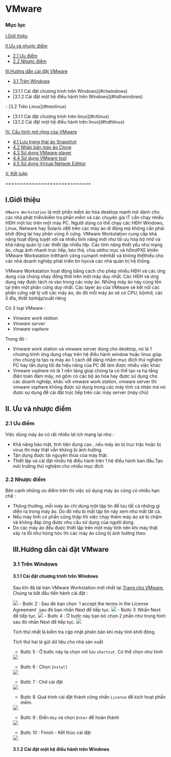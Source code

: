 # VMware
### Mục lục
[I.Giới thiệu](#gioithieu)

[II.Ưu và nhược điểm](#uuvanhuoc)
- [2.1 Ưu điểm](#uudiem)
- [2.2 Nhược điểm](#nhuocdiem)

[III.Hướng dẫn cài đặt VMware](#caidat)
- [3.1 Trên Windows](#trenwindows)
<ul>
<li>  [3.1.1 Cài đặt chương trình trên Windows](#ctwindows)</li>
<li>  [3.1.2 Cài đặt một hệ điều hành trên Windows](#hdhwindows)</li>
</ul>
- [3.2 Trên Linux](#trenlinux)
<ul>
<li>  [3.1.1 Cài đặt chương trình trên linux](#ctlinux)</li>
<li>  [3.1.2 Cài đặt một hệ điều hành trên linux](#hdhlinux)</li>
</ul>

[IV. Cấu hình mở rộng của VMware](#cauhinhmorong)
- [4.1 Lưu trạng thái ảo Snapshot](#snapshot)
- [4.2 Nhân bản máy ảo Clone](#clone)
- [4.3 Sử dụng VMware player](#vmwareplayer)
- [4.4 Sử dụng VMware tool](#vmwaretool)
- [4.5 Sử dụng Virtual Netwok Edittor](#vne)

[V. Kết luận](#ketluan)

=============================
<a name="gioithieu"></a>
## I.Giới thiệu
`VMware Workstation` là một phần mềm ảo hóa desktop mạnh mẽ dành cho các nhà phát triển/kiểm tra phần mềm và các chuyên gia IT cần chạy nhiều HĐH một lúc trên một máy PC. Người dùng có thể chạy các HĐH Windows, Linux, Netware hay Solaris x86 trên các máy ảo di động mà không cần phải khởi động lại hay phân vùng ổ cứng. VMware Workstation cung cấp khả năng hoạt động tuyệt vời và nhiều tính năng mới như tối ưu hóa bộ nhớ và khả năng quản lý các thiết lập nhiều lớp. Các tính năng thiết yếu như mạng ảo, chụp ảnh nhanh trực tiếp, kéo thả, chia sẻthư mục và hỗtrợPXE khiến VMware Workstation trởthành công cụmạnh mẽnhất và không thểthiếu cho các nhà doanh nghiệp phát triển tin họcvà các nhà quản trị hệ thống.

VMware Workstation họat động bằng cách cho phép nhiều HĐH và các ứng dụng của chúng chạy đồng thời trên một máy duy nhất. Các HĐH và ứng dụng này được tách ra vào trong các máy ảo. Những máy ảo này cùng tồn tại trên một phần cứng duy nhất. Các layer ảo của VMware sẽ kết nối các phần cứng vật lý với các máy ảo, do đó mỗi máy ảo sẽ có CPU, bộnhớ, các ổ đĩa, thiết bịnhập/xuất riêng

Có 3 loại VMware :
-  *Vmware work station*
- *Vmware server*
- *Vmware vsphere*

Trong đó :

- Vmware work station và vmware server dùng cho desktop, nó là 1 chương trình ứng dụng chạy trên hệ điều hành window hoặc linux giúp cho chúng ta tạo ra máy ảo 1 cách dễ dàng nhằm mục đích thử nghiệm PC hay tần dụng tối đa hiệu năng của PC để làm được nhiều việc khác
- Vmware vsphere nó là 1 nền tảng giúp chúng ta có thể tạo ra hạ tầng điện toán đám mây, nó gồm có các bộ ảo hóa hay được sử dụng cho các doanh nghiệp, khác với vmware work station, vmware server thì vmware vsphere không được sử dụng trong các máy tính cá nhân mà nó được sự dụng để cài đặt trực tiếp trên các máy server (máy chủ)

<a name="uuvanhuoc"></a>
## II. Ưu và nhược điểm
<a name="uudiem"></a>

### 2.1 Ưu điểm

Việc dùng máy ảo có rất nhiều lợi ích mạng lại như :
<ul>
<li> Khả năng bảo mật, tính tiện dụng cao , nếu máy ảo bị trục trặc hoặc bị virus thì máy thật vẫn không bị ảnh hưởng.</li>
<li>Tận dụng được tài nguyên thừa của máy thật.</li>
<li> Thiết lập và cài đặt nhiều hệ điều hành trên 1 hệ điều hành ban đầu.Tạo môi trường thử nghiệm cho nhiều mục đích
</ul>

<a name="nhuocdiem"></a>
### 2.2 Nhược điểm

Bên cạnh những ưu điểm trên thì việc sử dụng máy ảo cũng có nhiều hạn chế :
<ul>
<li> Thông thường, mỗi máy ảo chỉ dùng một tập tin để lưu tất cả những gì diễn ra trong máy ảo. Do đó nếu bị mất tập tin này xem như mất tất cả.</li>
<li> Nếu máy tính có phần cứng thấp thì việc chạy thêm máy ảo sẽ bị chậm và không đáp ứng được nhu cầu sử dụng của người dùng.</li>
<li>Do các máy ảo đều được thiết lập trên một máy tính nên khi máy thật xảy ra lỗi như hỏng hóc thì  các máy ảo cũng bị ảnh hưởng theo.</li>

<a name="caidat"></a>
## III.Hướng dẫn cài đặt VMware

<a name="trenwindowns"></a>
### 3.1 Trên Windows

<a name="ctwindows"></a>
#### 3.1.1 Cài đặt chương trình trên Windows

Sau khi đã tải bản VMware Workstation mới nhất tại [Trang chủ VMware](http://www.vmware.com/products/player/playerpro-evaluation.html), Chúng ta bắt đầu tiến hành cài đặt :

<img src=http://imgur.com/KJ9TK8g>
- Bước 2 : Sau đó bạn chọn `I accept the terms in the License Agreement` sau đó bạn nhấn Next để tiếp tục.

<img src=http://imgur.com/RuML1ut>
- Bước 3 :Nhấn Next để tiếp tục.

<img src=http://imgur.com/L07a0iD>
- Bước 4 : Ở bước này bạn bỏ chọn 2 phần như trong hình sau đó nhấn Next để tiếp tục.

<img src=http://imgur.com/Z2ZmPtI>

  Tích thứ nhất là kiểm tra cập nhật phiên bản khi máy tính khởi động.

  Tích thứ hai là gửi dữ liệu cho nhà sản xuất

- Bước 5 : Ở bước này ta chọn nơi lưu `shortcut`. Có thể chọn như hình

<img src=http://imgur.com/t5IaObT>

- Bước 6 : Chọn `Install`

<img src=http://imgur.com/HtF1SlH>

- Bước 7 : Chờ cài đặt

<img src=http://imgur.com/p2dFGhf>

- Bước 8 :Quá trình cài đặt thành công nhấn `License` để kích hoạt phần mềm.

<img src=http://imgur.com/2oSz1Uu>

- Bước 9 : Điền `Key` và chọn `Enter` để hoàn thành

<img src=http://imgur.com/ckRDdPF>

- Bước 10 : Finish - Kết thúc cài đặt

<img src=http://imgur.com/3pgLmZf>

<a name="hdhwindows"></a>
#### 3.1.2 Cài đặt một hệ điều hành trên Windows
